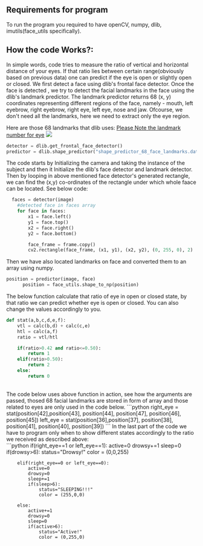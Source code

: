 ## Requirements for program
To run the program you required to have openCV, numpy, dlib, imutils(face_utils specifically).
<br>
## How the code Works?: 

In simple words, code tries to measure the ratio of vertical and horizontal distance of your eyes. If that ratio lies between certain range(obviously based on previous data) one can predict if the eye is open or slightly open or closed. We first detect a face using dlib's frontal face detector. Once the face is detected , we try to detect the facial landmarks in the face using the dlib's landmark predictor. The landmark predictor returns 68 (x, y) coordinates representing different regions of the face, namely - mouth, left eyebrow, right eyebrow, right eye, left eye, nose and jaw. Ofcourse, we don't need all the landmarks, here we need to extract only the eye region. 

Here are those 68 landmarks that dlib uses:
<a href= "https://pyimagesearch.com/wp-content/uploads/2017/04/facial_landmarks_68markup.jpg">Please Note the landmark number for eye</a>
<img src = "https://pyimagesearch.com/wp-content/uploads/2017/04/facial_landmarks_68markup.jpg">
  ```python
  detector = dlib.get_frontal_face_detector()
predictor = dlib.shape_predictor("shape_predictor_68_face_landmarks.dat")
```
  The code starts by Initializing the camera and taking the instance of the subject and then it Initialize the dlib's face detector and landmark detector.  
  Then by looping in above mentioned face detector's generated rectangle, we can find the (x,y) co-ordinates of the rectangle under which whole faace can be located.
  See below code:
```python
  faces = detector(image)
    #detected face in faces array
    for face in faces:
        x1 = face.left()
        y1 = face.top()
        x2 = face.right()
        y2 = face.bottom()

        face_frame = frame.copy()
        cv2.rectangle(face_frame, (x1, y1), (x2, y2), (0, 255, 0), 2)
```
  Then we have also located landmarks on face and converted them to an array using numpy.
  ```python
  position = predictor(image, face)
        position = face_utils.shape_to_np(position)
```
  
  
The below function calculate that ratio of eye in open or closed state, by that ratio we can predict whether eye is open or closed.
You can also change the values accordingly to you.
```python 
def stat(a,b,c,d,e,f):
	vtl = calc(b,d) + calc(c,e)
	htl = calc(a,f)
	ratio = vtl/htl

	if(ratio>0.42 and ratio<=0.50):
		return 1
	elif(ratio>0.50):
		return 2
	else:
		return 0
```
<br>
The code below uses above function in action, see how the arguments are passed, thosed 68 facial landmarks are stored in form of array and those related to eyes are only used in the code below.
```python 
right_eye = stat(position[42],position[43], 
        	position[44], position[47], position[46], position[45])
        left_eye = stat(position[36],position[37], 
        	position[38], position[41], position[40], position[39])
```
In the last part of the code we have to program only when to show different states accordingly to the ratio we received as described above:
<br> 
```python 
if(right_eye==1 or left_eye==1):
        	active=0
        	drowsy+=1
        	sleep=0
        	if(drowsy>6):
        		status="Drowsy!"
        		color = (0,0,255)

        elif(right_eye==0 or left_eye==0):
        	active=0
        	drowsy=0
        	sleep+=1
        	if(sleep>6):
        		status="SLEEPING!!!"
        		color = (255,0,0)

        else:
        	active+=1
        	drowsy=0
        	sleep=0
        	if(active>6):
        		status="Active!"
        		color = (0,255,0)
```

